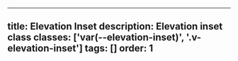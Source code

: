 <!--
 *              © 2025 Visa
 *
 * Licensed under the Apache License, Version 2.0 (the "License");
 * you may not use this file except in compliance with the License.
 * You may obtain a copy of the License at
 *
 *         http://www.apache.org/licenses/LICENSE-2.0
 *
 * Unless required by applicable law or agreed to in writing, software
 * distributed under the License is distributed on an "AS IS" BASIS,
 * WITHOUT WARRANTIES OR CONDITIONS OF ANY KIND, either express or implied.
 * See the License for the specific language governing permissions and
 * limitations under the License.
 *
 -->
---
title: Elevation Inset
description: Elevation inset class
classes: ['var(--elevation-inset)', '.v-elevation-inset']
tags: []
order: 1
---

<div class="box" style="box-shadow: var(--elevation-inset);">
</div>
<div class="squircle" style="box-shadow: var(--elevation-inset);">
</div>
<div class="circle" style="box-shadow: var(--elevation-inset);">
</div>

